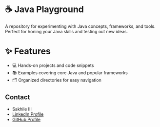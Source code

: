 # ☕ Java Playground
A repository for experimenting with Java concepts, frameworks, and tools. Perfect for honing your Java skills and testing out new ideas.
# ✨ Features
   - 💻 Hands-on projects and code snippets
   - 📚 Examples covering core Java and popular frameworks
   - 🗂️ Organized directories for easy navigation

## Contact
- Sakhile III  
- [LinkedIn Profile](https://www.linkedin.com/in/sakhile-ndlazi)
- [GitHub Profile](https://github.com/sakhileln)
